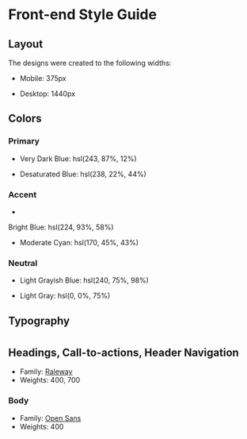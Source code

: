 # Front-end Style Guide


## Layout

The designs were created to the following widths:


- Mobile: 375px

- Desktop: 1440px


## Colors


### Primary


- Very Dark Blue: hsl(243, 87%, 12%)

- Desaturated Blue: hsl(238, 22%, 44%)


### Accent

-
 Bright Blue: hsl(224, 93%, 58%)

- Moderate Cyan: hsl(170, 45%, 43%)


### Neutral


- Light Grayish Blue: hsl(240, 75%, 98%)

- Light Gray: hsl(0, 0%, 75%)


## Typography

#
## Headings, Call-to-actions, Header Navigation

- Family: [Raleway](https://fonts.google.com/specimen/Raleway)
- Weights: 400, 700


### Body

- Family: [Open Sans](https://fonts.google.com/specimen/Open+Sans)
- Weights: 400